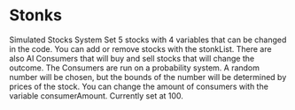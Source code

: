 # Stonks
Simulated Stocks System
Set 5 stocks with 4 variables that can be changed in the code. 
You can add or remove stocks with the stonkList.
There are also AI Consumers that will buy and sell stocks that will change the outcome. 
The Consumers are run on a probability system. A random number will be chosen, but the bounds of the number will be determined by prices of the stock.
You can change the amount of consumers with the variable consumerAmount. Currently set at 100.
